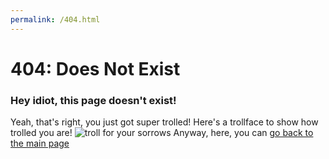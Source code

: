 ```yaml
---
permalink: /404.html
---
```


# 404: Does Not Exist
### Hey idiot, this page doesn't exist!

Yeah, that's right, you just got super trolled! Here's a trollface to show how trolled you are! 
![troll for your sorrows](https://upload.wikimedia.org/wikipedia/en/9/9a/Trollface_non-free.png)
Anyway, here, you can [go back to the main page](https://nintensquidd.github.io)
